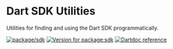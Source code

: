 # Dart SDK Utilities

Utilities for finding and using the Dart SDK programmatically.

[![package/sdk](https://github.com/matanlurey/pub.lurey.dev/actions/workflows/package_sdk.yaml/badge.svg)](https://github.com/matanlurey/pub.lurey.dev/actions/workflows/package_sdk.yaml)
[![Version for package:sdk](https://img.shields.io/pub/v/sdk)](https://pub.dev/packages/sdk)
[![Dartdoc reference](https://img.shields.io/badge/dartdoc-reference-blue.svg)](https://pub.dev/documentation/sdk/latest/)
